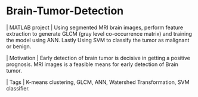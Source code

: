 # Brain-Tumor-Detection
| MATLAB project | Using segmented MRI brain images, perform feature extraction to generate GLCM (gray level co-occurrence matrix) and training the model using ANN. Lastly Using SVM to classify the tumor as malignant or benign.

| Motivation | Early detection of brain tumor is decisive in getting a positive prognosis. MRI images is a feasible means for early detection of Brain tumor. 

| Tags | K-means clustering, GLCM, ANN, Watershed Transformation, SVM classifier.
